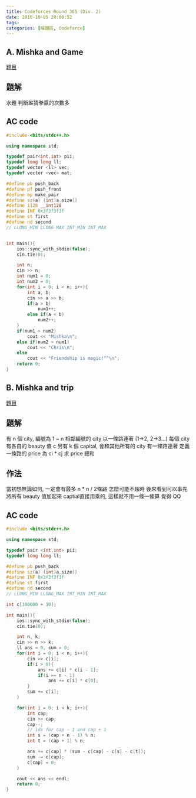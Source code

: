 ```yaml
---
title: Codeforces Round 365 (Div. 2)
date: 2016-10-05 20:00:52
tags:
categories: [解題區, Codeforce]
---
```


## A. Mishka and Game
[題目](http://codeforces.com/contest/703/problem/A)

## 題解
水題
判斷誰猜拳贏的次數多

## AC code
```cpp
#include <bits/stdc++.h>

using namespace std;

typedef pair<int,int> pii;
typedef long long ll;
typedef vector <ll> vec;
typedef vector <vec> mat;

#define pb push_back
#define pf push_front
#define mp make_pair
#define sz(a) (int)a.size()
#define i128 __int128
#define INF 0x3f3f3f3f
#define st first
#define nd second
// LLONG_MIN LLONG_MAX INT_MIN INT_MAX


int main(){
    ios::sync_with_stdio(false);
    cin.tie(0);

    int n;
    cin >> n;
    int num1 = 0;
    int num2 = 0;
    for(int i = 0; i < n; i++){
        int a, b;
        cin >> a >> b;
        if(a > b)
            num1++;
        else if(a < b)
            num2++;
    }
    if(num1 > num2)
        cout << "Mishka\n";
    else if(num2 > num1)
        cout << "Chris\n";
    else
        cout << "Friendship is magic!^^\n";
    return 0;
}
```

## B. Mishka and trip
[題目](http://codeforces.com/contest/703/problem/B)

## 題解
有 n 個 city, 編號為 1 ~ n
相鄰編號的 city 以一條路連著 (1->2, 2->3...)
每個 city 有各自的 beauty 值 c
另有 k 個 capital, 會和其他所有的 city 有一條路連著
定義一條路的 price 為 ci * cj
求 price 總和

## 作法
當初想無論如何, 一定會有最多 n * n / 2條路
怎麼可能不超時
後來看到可以事先將所有 beauty 值加起來
captial直接用乘的, 這樣就不用一條一條算
覺得 QQ

## AC code
```cpp
#include <bits/stdc++.h>

using namespace std;

typedef pair <int,int> pii;
typedef long long ll;

#define pb push_back
#define sz(a) (int)a.size()
#define INF 0x3f3f3f3f
#define st first
#define nd second
// LLONG_MIN LLONG_MAX INT_MIN INT_MAX

int c[100000 + 10];

int main(){
    ios::sync_with_stdio(false);
    cin.tie(0);

    int n, k;
    cin >> n >> k;
    ll ans = 0, sum = 0;
    for(int i = 0; i < n; i++){
        cin >> c[i];
        if(i > 0){
            ans += c[i] * c[i - 1];
            if(i == n - 1)
                ans += c[i] * c[0];
        }
        sum += c[i];
    }

    for(int i = 0; i < k; i++){
        int cap;
        cin >> cap;
        cap--;
        // idx for cap - 1 and cap + 1
        int s = (cap + n - 1) % n;
        int t = (cap + 1) % n;

        ans += c[cap] * (sum - c[cap] - c[s] - c[t]);
        sum -= c[cap];
        c[cap] = 0;
    }

    cout << ans << endl;
    return 0;
}
```
